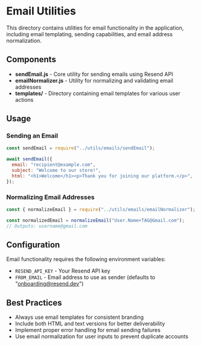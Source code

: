 # Email Utilities

This directory contains utilities for email functionality in the application, including email templating, sending capabilities, and email address normalization.

## Components

- **sendEmail.js** - Core utility for sending emails using Resend API
- **emailNormalizer.js** - Utility for normalizing and validating email addresses
- **templates/** - Directory containing email templates for various user actions

## Usage

### Sending an Email

```javascript
const sendEmail = require("../utils/emails/sendEmail");

await sendEmail({
  email: "recipient@example.com",
  subject: "Welcome to our store!",
  html: "<h1>Welcome</h1><p>Thank you for joining our platform.</p>",
});
```

### Normalizing Email Addresses

```javascript
const { normalizeEmail } = require("../utils/emails/emailNormalizer");

const normalizedEmail = normalizeEmail("User.Name+TAG@Gmail.com");
// Outputs: username@gmail.com
```

## Configuration

Email functionality requires the following environment variables:

- `RESEND_API_KEY` - Your Resend API key
- `FROM_EMAIL` - Email address to use as sender (defaults to "onboarding@resend.dev")

## Best Practices

- Always use email templates for consistent branding
- Include both HTML and text versions for better deliverability
- Implement proper error handling for email sending failures
- Use email normalization for user inputs to prevent duplicate accounts
